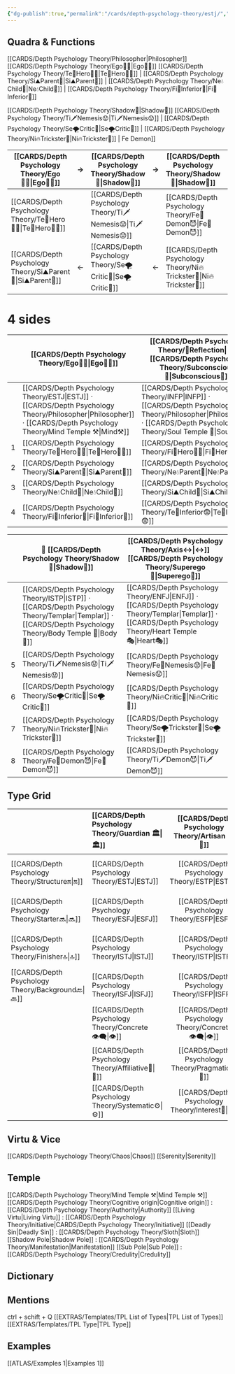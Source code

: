 ```yaml
---
{"dg-publish":true,"permalink":"/cards/depth-psychology-theory/estj/","created":"2023-01-05T11:09:22.669+01:00","updated":"2023-04-24T21:14:03.440+02:00"}
---
```



## Quadra & Functions
[[CARDS/Depth Psychology Theory/Philosopher\|Philosopher]]
[[CARDS/Depth Psychology Theory/Ego🙋‍♂️\|Ego🙋‍♂️]]
[[CARDS/Depth Psychology Theory/Te🏹Hero🦸‍♂️\|Te🏹Hero🦸‍♂️]] | [[CARDS/Depth Psychology Theory/Si⛰️Parent🤨\|Si⛰️Parent🤨]] | [[CARDS/Depth Psychology Theory/Ne💧Child👼\|Ne💧Child👼]] | [[CARDS/Depth Psychology Theory/Fi🧭Inferior👶\|Fi🧭Inferior👶]]

[[CARDS/Depth Psychology Theory/Shadow👤\|Shadow👤]] 
[[CARDS/Depth Psychology Theory/Ti🗡️Nemesis😟\|Ti🗡️Nemesis😟]] | [[CARDS/Depth Psychology Theory/Se🌪️Critic🤔\|Se🌪️Critic🤔]] | [[CARDS/Depth Psychology Theory/Ni🔥Trickster🤡\|Ni🔥Trickster🤡]] | Fe Demon]]

| [[CARDS/Depth Psychology Theory/Ego🙋‍♂️\|Ego🙋‍♂️]]      | →   | [[CARDS/Depth Psychology Theory/Shadow👤\|Shadow👤]]      | →   | [[CARDS/Depth Psychology Theory/Shadow👤\|Shadow👤]]    | →   | [[CARDS/Depth Psychology Theory/Ego🙋‍♂️\|Ego🙋‍♂️]]       |
| ----------------- | --- | ----------------- | --- | --------------- | --- | ------------------ |
| [[CARDS/Depth Psychology Theory/Te🏹Hero🦸‍♂️\|Te🏹Hero🦸‍♂️]] |     | [[CARDS/Depth Psychology Theory/Ti🗡️Nemesis😟\|Ti🗡️Nemesis😟]] |     | [[CARDS/Depth Psychology Theory/Fe💉Demon😈\|Fe💉Demon😈]] |     | [[CARDS/Depth Psychology Theory/Fi🧭Inferior👶\|Fi🧭Inferior👶]] |
| [[CARDS/Depth Psychology Theory/Si⛰️Parent🤨\|Si⛰️Parent🤨]]  | ←    | [[CARDS/Depth Psychology Theory/Se🌪️Critic🤔\|Se🌪️Critic🤔]]  | ← | [[CARDS/Depth Psychology Theory/Ni🔥Trickster🤡\|Ni🔥Trickster🤡]]| ← | [[CARDS/Depth Psychology Theory/Ne💧Child👼\|Ne💧Child👼]]                     |

# 4 sides  

|      | [[CARDS/Depth Psychology Theory/Ego🙋‍♂️\|Ego🙋‍♂️]] | [[CARDS/Depth Psychology Theory/🔀Reflection\|🔀]] [[CARDS/Depth Psychology Theory/Subconscious🤸\|Subconscious🤸]] |
| ---- | ----------------------------------- | -------------------------------------------------------------- |
|  | [[CARDS/Depth Psychology Theory/ESTJ\|ESTJ]] · [[CARDS/Depth Psychology Theory/Philosopher\|Philosopher]] · [[CARDS/Depth Psychology Theory/Mind Temple ⚒️\|Mind⚒️]]                           | [[CARDS/Depth Psychology Theory/INFP\|INFP]] · [[CARDS/Depth Psychology Theory/Philosopher\|Philosopher]] · [[CARDS/Depth Psychology Theory/Soul Temple 👥\|Soul👥]]                                                |
| 1     | [[CARDS/Depth Psychology Theory/Te🏹Hero🦸‍♂️\|Te🏹Hero🦸‍♂️]]                   |    [[CARDS/Depth Psychology Theory/Fi🧭Hero🦸‍♂️\|Fi🧭Hero🦸‍♂️]]                                                              |
| 2     | [[CARDS/Depth Psychology Theory/Si⛰️Parent🤨\|Si⛰️Parent🤨]]                    |             [[CARDS/Depth Psychology Theory/Ne💧Parent🤨\|Ne💧Parent🤨]]                                                   |
| 3    | [[CARDS/Depth Psychology Theory/Ne💧Child👼\|Ne💧Child👼]]                     |                               [[CARDS/Depth Psychology Theory/Si⛰️Child👼\|Si⛰️Child👼]]                                 |
| 4    | [[CARDS/Depth Psychology Theory/Fi🧭Inferior👶\|Fi🧭Inferior👶]]                  |                                              [[CARDS/Depth Psychology Theory/Te🏹Inferior😨\|Te🏹Inferior😨]]                  |

|      | 💫 [[CARDS/Depth Psychology Theory/Shadow👤\|Shadow👤]]  | [[CARDS/Depth Psychology Theory/Axis↔️\|↔️]] [[CARDS/Depth Psychology Theory/Superego👹\|Superego👹]]  |
| ---- | -------------------------------------- | ----------------------------------------------------- |
|  | [[CARDS/Depth Psychology Theory/ISTP\|ISTP]] · [[CARDS/Depth Psychology Theory/Templar\|Templar]] · [[CARDS/Depth Psychology Theory/Body Temple 🌳\|Body🌳]]                        | [[CARDS/Depth Psychology Theory/ENFJ\|ENFJ]] · [[CARDS/Depth Psychology Theory/Templar\|Templar]] · [[CARDS/Depth Psychology Theory/Heart Temple 🎭\|Heart🎭]]                                        |
| 5    | [[CARDS/Depth Psychology Theory/Ti🗡️Nemesis😟\|Ti🗡️Nemesis😟]]                      |   [[CARDS/Depth Psychology Theory/Fe💉Nemesis😟\|Fe💉Nemesis😟]]                                                     |
| 6     | [[CARDS/Depth Psychology Theory/Se🌪️Critic🤔\|Se🌪️Critic🤔]]                       |     [[CARDS/Depth Psychology Theory/Ni🔥Critic🤔\|Ni🔥Critic🤔]]                                                  |
| 7     | [[CARDS/Depth Psychology Theory/Ni🔥Trickster🤡\|Ni🔥Trickster🤡]]                    |      [[CARDS/Depth Psychology Theory/Se🌪️Trickster🤡\|Se🌪️Trickster🤡]]                                                 |
| 8     | [[CARDS/Depth Psychology Theory/Fe💉Demon😈\|Fe💉Demon😈]]                        |           [[CARDS/Depth Psychology Theory/Ti🗡️Demon😈\|Ti🗡️Demon😈]]                                            |


## Type Grid 

|                      | [[CARDS/Depth Psychology Theory/Guardian 🏛️\|🏛️]]   |  [[CARDS/Depth Psychology Theory/Artisan 🧰\|🧰]]   | [[CARDS/Depth Psychology Theory/Future-Thinker 🔮\|🔮]] | [[CARDS/Depth Psychology Theory/Idealist🦄\|🦄]]    |                       |                            |                     |
|:-------------------- |:--------------------- |:---------------------:|:------------------------- |:--------------------- |:--------------------- |:-------------------------- |:--------------------- |
| [[CARDS/Depth Psychology Theory/Structure🔛\|🔛]]  | [[CARDS/Depth Psychology Theory/ESTJ\|ESTJ]]              |       [[CARDS/Depth Psychology Theory/ESTP\|ESTP]]        | [[CARDS/Depth Psychology Theory/ENTJ\|ENTJ]]                  | [[CARDS/Depth Psychology Theory/ENFJ\|ENFJ]]              | [[CARDS/Depth Psychology Theory/Direct➡️\|➡️]]      | [[CARDS/Depth Psychology Theory/Initiating👋\|👋]]       | [[CARDS/Depth Psychology Theory/Outcome🎯\|🎯]]     |
| [[CARDS/Depth Psychology Theory/Starter🔜\|🔜]]    | [[CARDS/Depth Psychology Theory/ESFJ\|ESFJ]]              |       [[CARDS/Depth Psychology Theory/ESFP\|ESFP]]        | [[CARDS/Depth Psychology Theory/ENTP\|ENTP]]                  | [[CARDS/Depth Psychology Theory/ENFP\|ENFP]]              | [[CARDS/Depth Psychology Theory/Informative↪️\|↪️]] | [[CARDS/Depth Psychology Theory/Initiating👋\|👋]]       | [[CARDS/Depth Psychology Theory/Progression🚧\|🚧]] |
| [[CARDS/Depth Psychology Theory/Finisher🔝\|🔝]]   | [[CARDS/Depth Psychology Theory/ISTJ\|ISTJ]]              |       [[CARDS/Depth Psychology Theory/ISTP\|ISTP]]        | [[CARDS/Depth Psychology Theory/INTJ\|INTJ]]                  | [[CARDS/Depth Psychology Theory/INFJ\|INFJ]]              | [[CARDS/Depth Psychology Theory/Direct➡️\|➡️]]      | [[CARDS/Depth Psychology Theory/Responding🧘‍♂️\|🧘‍♂️]] | [[CARDS/Depth Psychology Theory/Progression🚧\|🚧]] |
| [[CARDS/Depth Psychology Theory/Background🔙\|🔙]] | [[CARDS/Depth Psychology Theory/ISFJ\|ISFJ]]              |       [[CARDS/Depth Psychology Theory/ISFP\|ISFP]]        | [[CARDS/Depth Psychology Theory/INTP\|INTP]]                  | [[CARDS/Depth Psychology Theory/INFP\|INFP]]              | [[CARDS/Depth Psychology Theory/Informative↪️\|↪️]] | [[CARDS/Depth Psychology Theory/Responding🧘‍♂️\|🧘‍♂️]] | [[CARDS/Depth Psychology Theory/Outcome🎯\|🎯]]     |
|                      | [[CARDS/Depth Psychology Theory/Concrete👁️‍🗨️\|👁️]] | [[CARDS/Depth Psychology Theory/Concrete👁️‍🗨️\|👁️]] | [[CARDS/Depth Psychology Theory/Abstract🧲\|🧲]]        | [[CARDS/Depth Psychology Theory/Abstract🧲\|🧲]]    |                       |                            |                       |
|                      | [[CARDS/Depth Psychology Theory/Affiliative🐜\|🐜]] |  [[CARDS/Depth Psychology Theory/Pragmatic🦊\|🦊]]  | [[CARDS/Depth Psychology Theory/Pragmatic🦊\|🦊]]       | [[CARDS/Depth Psychology Theory/Affiliative🐜\|🐜]] |                       |                            |                       |
|                      | [[CARDS/Depth Psychology Theory/Systematic⚙️\|⚙️]]  |  [[CARDS/Depth Psychology Theory/Interest👀\|👀]]   | [[CARDS/Depth Psychology Theory/Systematic⚙️\|⚙️]]      | [[CARDS/Depth Psychology Theory/Interest👀\|👀]]    |                       |                            |                       |


## Virtu & Vice
[[CARDS/Depth Psychology Theory/Chaos\|Chaos]] [[Serenity\|Serenity]] 

## Temple 
[[CARDS/Depth Psychology Theory/Mind Temple ⚒️\|Mind Temple ⚒️]]
[[CARDS/Depth Psychology Theory/Cognitive origin\|Cognitive origin]] : [[CARDS/Depth Psychology Theory/Authority\|Authority]]
[[Living Virtu\|Living Virtu]] : [[CARDS/Depth Psychology Theory/Initiative\|CARDS/Depth Psychology Theory/Initiative]]
[[Deadly Sin\|Deadly Sin]] : [[CARDS/Depth Psychology Theory/Sloth\|Sloth]]
[[Shadow Pole\|Shadow Pole]] : [[CARDS/Depth Psychology Theory/Manifestation\|Manifestation]]
[[Sub Pole\|Sub Pole]] : [[CARDS/Depth Psychology Theory/Credulity\|Credulity]]

## Dictionary


## Mentions 
ctrl + schift + Q
[[EXTRAS/Templates/TPL List of Types\|TPL List of Types]]
[[EXTRAS/Templates/TPL Type\|TPL Type]]

## Examples 
[[ATLAS/Examples 1\|Examples 1]] 